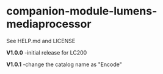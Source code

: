 # companion-module-lumens-mediaprocessor

See HELP.md and LICENSE

**V1.0.0**
-initial release for LC200

**V1.0.1**
-change the catalog name as "Encode"
